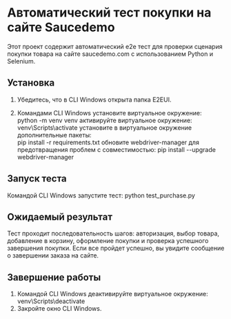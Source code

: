# Автоматический тест покупки на сайте Saucedemo

Этот проект содержит автоматический e2e тест для проверки сценария покупки товара на сайте saucedemo.com с использованием Python и Selenium.

## Установка

1. Убедитесь, что в CLI Windows открыта папка E2EUI.

2. Командами CLI Windows установите
 виртуальное окружение:   
                                   python -m venv venv
 активируйте
 виртуальное окружение:
                                   venv\Scripts\activate 
 установите в виртуальное окружение
 дополнительные пакеты:   
                                    pip install -r requirements.txt
 обновите webdriver-manager для
 предотвращения проблем
 с совместимостью:
                                    pip install --upgrade webdriver-manager

## Запуск теста

Командой CLI Windows запустите
 тест:
                                python test_purchase.py

## Ожидаемый результат

Тест проходит последовательность шагов: авторизация, выбор товара, добавление в корзину, оформление покупки и проверка успешного завершения покупки.
Если все пройдет успешно, вы увидите сообщение о завершении заказа на сайте.

## Завершение работы

1. Командой CLI Windows деактивируйте 
 виртуальное окружение:
                                   venv\Scripts\deactivate
2. Закройте окно CLI Windows.